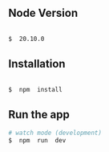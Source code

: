 ## Node Version

  

```bash

$  20.10.0

```

  

## Installation

  

```bash

$  npm  install

```

  

## Run the app

  

```bash
# watch mode (development)
$  npm  run  dev

```
